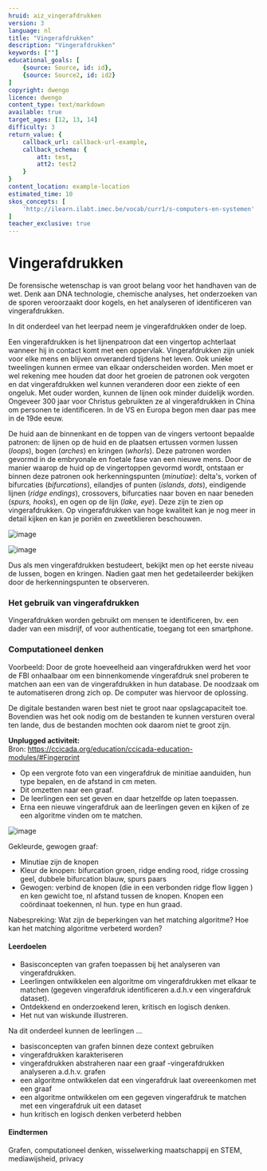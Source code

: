 ```yaml
---
hruid: aiz_vingerafdrukken
version: 3
language: nl
title: "Vingerafdrukken"
description: "Vingerafdrukken"
keywords: [""]
educational_goals: [
    {source: Source, id: id}, 
    {source: Source2, id: id2}
]
copyright: dwengo
licence: dwengo
content_type: text/markdown
available: true
target_ages: [12, 13, 14]
difficulty: 3
return_value: {
    callback_url: callback-url-example,
    callback_schema: {
        att: test,
        att2: test2
    }
}
content_location: example-location
estimated_time: 10
skos_concepts: [
    'http://ilearn.ilabt.imec.be/vocab/curr1/s-computers-en-systemen'
]
teacher_exclusive: true
---
```


# Vingerafdrukken

De forensische wetenschap is van groot belang voor het handhaven van de wet. Denk aan DNA technologie, chemische analyses, het onderzoeken van de sporen veroorzaakt door kogels, en het analyseren of identificeren van vingerafdrukken.

In dit onderdeel van het leerpad neem je vingerafdrukken onder de loep. 

Een vingerafdrukken is het lijnenpatroon dat een vingertop achterlaat wanneer hij in contact komt met een oppervlak. Vingerafdrukken zijn uniek voor elke mens en blijven onveranderd tijdens het leven. Ook unieke tweelingen kunnen ermee van elkaar onderscheiden worden. Men moet er wel rekening mee houden dat door het groeien de patronen ook vergoten en dat vingerafdrukken wel kunnen veranderen door een ziekte of een ongeluk. Met ouder worden, kunnen de lijnen ook minder duidelijk worden.  Ongeveer 300 jaar voor Christus gebruikten ze al vingerafdrukken in China om personen te identificeren. In de VS en Europa begon men daar pas mee in de 19de eeuw.

De huid aan de binnenkant en de toppen van de vingers vertoont bepaalde patronen: de lijnen op de huid en de plaatsen ertussen vormen lussen (*loops*), bogen (*arches*) en kringen (*whorls*). Deze patronen worden gevormd in de embryonale en foetale fase van een nieuwe mens.
Door de manier waarop de huid op de vingertoppen gevormd wordt, ontstaan er binnen deze patronen ook herkenningspunten (*minutiae*): delta's, vorken of bifurcaties (*bifurcations*), eilandjes of punten (*islands, dots*), eindigende lijnen (*ridge endings*), crossovers, bifurcaties naar boven en naar beneden (*spurs, hooks*), en ogen op de lijn (*lake, eye*). Deze zijn te zien op vingerafdrukken. Op vingerafdrukken van hoge kwaliteit kan je nog meer in detail kijken en kan je poriën en zweetklieren beschouwen. 

![image](https://user-images.githubusercontent.com/48352335/211288516-0e8ed701-31aa-41da-b22a-979a653cca1a.png)

![image](https://user-images.githubusercontent.com/48352335/211288547-3178d7ad-6604-4df0-84d9-96470929f15a.png)

Dus als men vingerafdrukken bestudeert, bekijkt men op het eerste niveau de lussen, bogen en kringen. Nadien gaat men het gedetaileerder bekijken door de herkenningspunten te observeren. 

### Het gebruik van vingerafdrukken
Vingerafdrukken worden gebruikt om mensen te identificeren, bv. een dader van een misdrijf, of voor authenticatie, toegang tot een smartphone. 

### Computationeel denken
Voorbeeld: Door de grote hoeveelheid aan vingerafdrukken werd het voor de FBI onhaalbaar om een binnenkomende vingerafdruk snel proberen te matchen aan een van de vingerafdrukken in hun database. De noodzaak om te automatiseren drong zich op. De computer was hiervoor de oplossing. 

De digitale bestanden waren best niet te groot naar opslagcapaciteit toe. Bovendien was het ook nodig om de bestanden te kunnen versturen overal ten lande, dus de bestanden mochten ook daarom niet te groot zijn. 

**Unplugged activiteit:** <br>
Bron: https://ccicada.org/education/ccicada-education-modules/#Fingerprint <br>
- Op een vergrote foto van een vingerafdruk de minitiae aanduiden, hun type bepalen, en de afstand in cm meten. 
- Dit omzetten naar een graaf.
- De leerlingen een set geven en daar hetzelfde op laten toepassen.
- Erna een nieuwe vingerafdruk aan de leerlingen geven en kijken of ze een algoritme vinden om te matchen.

![image](https://user-images.githubusercontent.com/48352335/211331634-cc6026fe-76a5-44b1-bdd7-5c0437b1f84a.png)


Gekleurde, gewogen graaf:
- Minutiae zijn de knopen
- Kleur de knopen: bifurcation groen, ridge ending rood, ridge crossing geel, dubbele bifurcation blauw, spurs paars
- Gewogen: verbind de knopen (die in een verbonden ridge flow liggen ) en ken gewicht toe, nl afstand tussen de knopen. Knopen een coördinaat toekennen, nl hun. type en hun graad.

Nabespreking: Wat zijn de beperkingen van het matching algoritme? Hoe kan het matching algoritme verbeterd worden? 

#### Leerdoelen
- Basisconcepten van grafen toepassen bij het analyseren van vingerafdrukken.
- Leerlingen ontwikkelen een algoritme om vingerafdrukken met elkaar te matchen (gegeven vingerafdruk identificeren a.d.h.v een vingerafdruk dataset).
- Ontdekkend en onderzoekend leren, kritisch en logisch denken.
- Het nut van wiskunde illustreren.

Na dit onderdeel kunnen de leerlingen …
- basisconcepten van grafen binnen deze context gebruiken
- vingerafdrukken karakteriseren
- vingerafdrukken abstraheren naar een graaf
 -vingerafdrukken analyseren a.d.h.v. grafen
- een algoritme ontwikkelen dat een vingerafdruk laat overeenkomen met een graaf 
- een algoritme ontwikkelen om een gegeven vingerafdruk te matchen met een vingerafdruk uit een dataset
- hun kritisch en logisch denken verbeterd hebben

#### Eindtermen
Grafen, computationeel denken, wisselwerking maatschappij en STEM, mediawijsheid, privacy 
